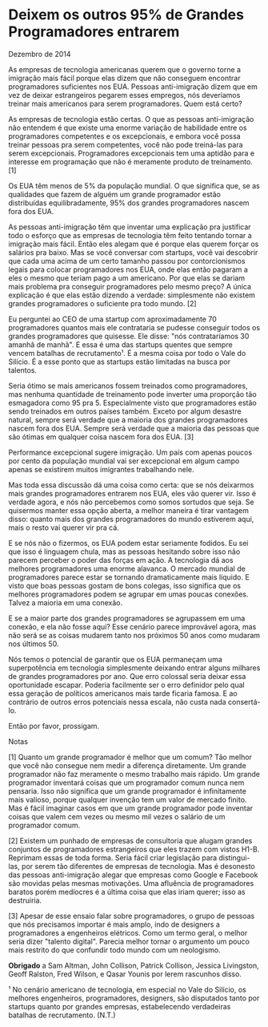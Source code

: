 ---
---
# Deixem os outros 95% de Grandes Programadores entrarem

Dezembro de 2014

As empresas de tecnologia americanas querem que o governo torne a imigração mais fácil porque elas dizem que não conseguem encontrar programadores suficientes nos EUA. Pessoas anti-imigração dizem que em vez de deixar estrangeiros pegarem esses empregos, nós deveríamos treinar mais americanos para serem programadores. Quem está certo?

As empresas de tecnologia estão certas. O que as pessoas anti-imigração não entendem é que existe uma enorme variação de habilidade entre os programadores competentes e os excepcionais, e embora você possa treinar pessoas pra serem competentes, você não pode treiná-las para serem excepcionais. Programadores excepcionais tem uma aptidão para e interesse em programação que não é meramente produto de treinamento. [1]

Os EUA têm menos de 5% da população mundial. O que significa que, se as qualidades que fazem de alguém um grande programador estão distribuídas equilibradamente, 95% dos grandes programadores nascem fora dos EUA.

As pessoas anti-imigração têm que inventar uma explicação pra justificar todo o esforço que as empresas de tecnologia têm feito tentando tornar a imigração mais fácil. Então eles alegam que é porque elas querem forçar os salários pra baixo. Mas se você conversar com startups, você vai descobrir que cada uma acima de um certo tamanho passou por contorcionismos legais para colocar programadores nos EUA, onde elas então pagaram a eles o mesmo que teriam pago a um americano. Por que elas se dariam mais problema pra conseguir programadores pelo mesmo preço? A única explicação é que elas estão dizendo a verdade: simplesmente não existem grandes programadores o suficiente pra todo mundo. [2]

Eu perguntei ao CEO de uma startup com aproximadamente 70 programadores quantos mais ele contrataria se pudesse conseguir todos os grandes programadores que quisesse. Ele disse: "nós contrataríamos 30 amanhã de manhã". E essa é uma das startups quentes que sempre vencem batalhas de recrutamento¹. É a mesma coisa por todo o Vale do Silício. É a esse ponto que as startups estão limitadas na busca por talentos.

Seria ótimo se mais americanos fossem treinados como programadores, mas nenhuma quantidade de treinamento pode inverter uma proporção tão esmagadora como 95 pra 5. Especialmente visto que programadores estão sendo treinados em outros países também. Exceto por algum desastre natural, sempre será verdade que a maioria dos grandes programadores nascem fora dos EUA. Sempre será verdade que a maioria das pessoas que são ótimas em qualquer coisa nascem fora dos EUA. [3]

Performance excepcional sugere imigração. Um país com apenas poucos por cento da população mundial vai ser excepcional em algum campo apenas se existirem muitos imigrantes trabalhando nele.

Mas toda essa discussão dá uma coisa como certa: que se nós deixarmos mais grandes programadores entrarem nos EUA, eles vão querer vir. Isso é verdade agora, e nós não percebemos como somos sortudos que seja. Se quisermos manter essa opção aberta, a melhor maneira é tirar vantagem disso: quanto mais dos grandes programadores do mundo estiverem aqui, mais o resto vai querer vir pra cá.

E se nós não o fizermos, os EUA podem estar seriamente fodidos. Eu sei que isso é linguagem chula, mas as pessoas hesitando sobre isso não parecem perceber o poder das forças em ação. A tecnologia dá aos melhores programadores uma enorme alavanca. O mercado mundial de programadores parece estar se tornando dramaticamente mais líquido. E visto que boas pessoas gostam de bons colegas, isso significa que os melhores programadores podem se agrupar em umas poucas conexões. Talvez a maioria em uma conexão.

E se a maior parte dos grandes programadores se agrupassem em uma conexão, e ela não fosse aqui? Esse cenário parece improvável agora, mas não será se as coisas mudarem tanto nos próximos 50 anos como mudaram nos últimos 50.

Nós temos o potencial de garantir que os EUA permaneçam uma superpotência em tecnologia simplesmente deixando entrar alguns milhares de grandes programadores por ano. Que erro colossal seria deixar essa oportunidade escapar. Poderia facilmente ser o erro definidor pelo qual essa geração de políticos americanos mais tarde ficaria famosa. E ao contrário de outros erros potenciais nessa escala, não custa nada consertá-lo.

Então por favor, prossigam.







Notas

[1] Quanto um grande programador é melhor que um comum? Tão melhor que você não consegue nem medir a diferença diretamente. Um grande programador não faz meramente o mesmo trabalho mais rápido. Um grande programador inventará coisas que um programador comum nunca nem pensaria. Isso não significa que um grande programador é infinitamente mais valioso, porque qualquer invenção tem um valor de mercado finito. Mas é fácil imaginar casos em que um grande programador pode inventar coisas que valem cem vezes ou mesmo mil vezes o salário de um programador comum.

[2] Existem um punhado de empresas de consultoria que alugam grandes conjuntos de programadores estrangeiros que eles trazem com vistos H1-B. Reprimam essas de toda forma. Seria fácil criar legislação para distingui-las, por serem tão diferentes de empresas de tecnologia. Mas é desonesto das pessoas anti-imigração alegar que empresas como Google e Facebook são movidas pelas mesmas motivações. Uma afluência de programadores baratos porém medíocres é a última coisa que elas iriam querer; isso as destruiria.

[3] Apesar de esse ensaio falar sobre programadores, o grupo de pessoas que nós precisamos importar é mais amplo, indo de designers a programadores a engenheiros elétricos. Como um termo geral, o melhor seria dizer "talento digital". Parecia melhor tornar o argumento um pouco mais restrito do que confundir todo mundo com um neologismo.

**Obrigado** a Sam Altman, John Collison, Patrick Collison, Jessica Livingston, Geoff Ralston, Fred Wilson, e Qasar Younis por lerem rascunhos disso.

¹ No cenário americano de tecnologia, em especial no Vale do Silício, os melhores engenheiros, programadores, designers, são disputados tanto por startups quanto por grandes empresas, estabelecendo verdadeiras batalhas de recrutamento. (N.T.)

